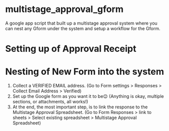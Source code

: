 # multistage_approval_gform
A google app script that built up a multistage approval system where you can nest any Gform under the system and setup a workflow for the Gform. 

# Setting up of Approval Receipt

# Nesting of New Form into the system

1. Collect a VERIFIED EMAIL address. (Go to Form settings > Responses > Collect Email Address > Verified)
2. Set up the Google form as you want it to be😉 (Anything is okay, multiple sections, or attachments, all works!)
3. At the end, the most important step, is to link the response to the Multistage Approval Spreadsheet. (Go to Form Responses > link to sheets > Select existing spreadsheet > Multistage Approval Spreadsheet)
